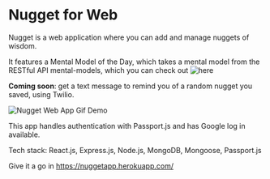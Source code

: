 # Nugget for Web

Nugget is a web application where you can add and manage nuggets of wisdom.

It features a Mental Model of the Day, which takes a mental model from the RESTful API mental-models, which you can check out ![here](https://github.com/anahv/Mental-Models-API) 

**Coming soon**: get a text message to remind you of a random nugget you saved, using Twilio.

![Nugget Web App Gif Demo](/public/nuggetWeb.gif)

This app handles authentication with Passport.js and has Google log in available.

Tech stack: React.js, Express.js, Node.js, MongoDB, Mongoose, Passport.js

Give it a go in https://nuggetapp.herokuapp.com/
